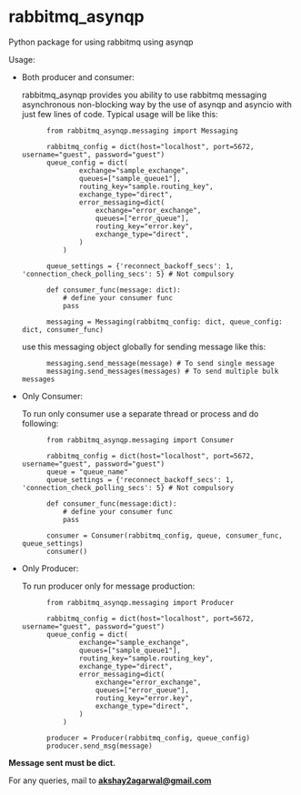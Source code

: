 # rabbitmq_asynqp
Python package for using rabbitmq using asynqp

Usage:


* Both producer and consumer:

    rabbitmq_asynqp provides you ability to use rabbitmq messaging asynchronous non-blocking way by the use of asynqp and
    asyncio with just few lines of code. Typical usage will be like this:
    
    
            from rabbitmq_asynqp.messaging import Messaging
    
            rabbitmq_config = dict(host="localhost", port=5672, username="guest", password="guest")
            queue_config = dict(
                    exchange="sample_exchange",
                    queues=["sample_queue1"],
                    routing_key="sample.routing_key",
                    exchange_type="direct",
                    error_messaging=dict(
                        exchange="error_exchange",
                        queues=["error_queue"],
                        routing_key="error.key",
                        exchange_type="direct",
                    )
                )
    
            queue_settings = {'reconnect_backoff_secs': 1, 'connection_check_polling_secs': 5} # Not compulsory
    
            def consumer_func(message: dict):
                # define your consumer func
                pass
    
            messaging = Messaging(rabbitmq_config: dict, queue_config: dict, consumer_func)
    
    use this messaging object globally for sending message like this:
    
            messaging.send_message(message) # To send single message
            messaging.send_messages(messages) # To send multiple bulk messages

* Only Consumer:


    To run only consumer use a separate thread or process and do following:
    
            from rabbitmq_asynqp.messaging import Consumer
    
            rabbitmq_config = dict(host="localhost", port=5672, username="guest", password="guest")
            queue = "queue_name"
            queue_settings = {'reconnect_backoff_secs': 1, 'connection_check_polling_secs': 5} # Not compulsory
    
            def consumer_func(message:dict):
                # define your consumer func
                pass
    
            consumer = Consumer(rabbitmq_config, queue, consumer_func, queue_settings)
            consumer()


* Only Producer:


    To run producer only for message production:
    
            from rabbitmq_asynqp.messaging import Producer
    
            rabbitmq_config = dict(host="localhost", port=5672, username="guest", password="guest")
            queue_config = dict(
                    exchange="sample_exchange",
                    queues=["sample_queue1"],
                    routing_key="sample.routing_key",
                    exchange_type="direct",
                    error_messaging=dict(
                        exchange="error_exchange",
                        queues=["error_queue"],
                        routing_key="error.key",
                        exchange_type="direct",
                    )
                )
    
            producer = Producer(rabbitmq_config, queue_config)
            producer.send_msg(message)


<b>Message sent must be dict.</b>

For any queries, mail to <b>akshay2agarwal@gmail.com</b>